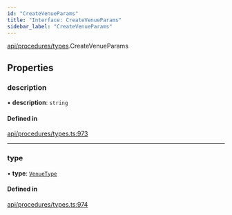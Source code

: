 ```yaml
---
id: "CreateVenueParams"
title: "Interface: CreateVenueParams"
sidebar_label: "CreateVenueParams"
---
```


[api/procedures/types](../../../../../modules/API/Procedures/Types/Types.md).CreateVenueParams

## Properties

### description

• **description**: `string`

#### Defined in

[api/procedures/types.ts:973](https://github.com/PolymeshAssociation/polymesh-sdk/blob/654b99c8d/src/api/procedures/types.ts#L973)

___

### type

• **type**: [`VenueType`](../../../../../enums/API/Entities/Venue/Types/VenueType/VenueType.md)

#### Defined in

[api/procedures/types.ts:974](https://github.com/PolymeshAssociation/polymesh-sdk/blob/654b99c8d/src/api/procedures/types.ts#L974)
